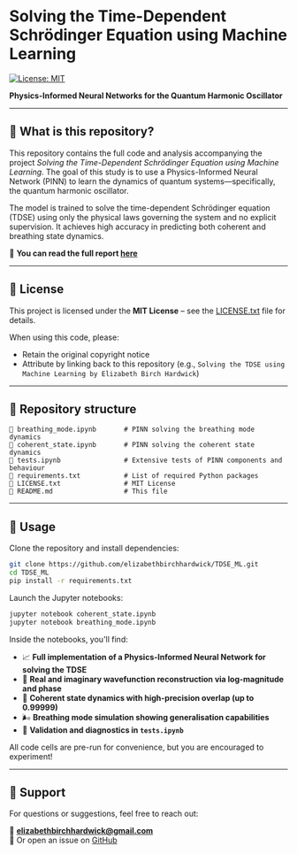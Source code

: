# Solving the Time-Dependent Schrödinger Equation using Machine Learning

[![License: MIT](https://img.shields.io/badge/License-MIT-yellow.svg)](https://opensource.org/licenses/MIT)

**Physics-Informed Neural Networks for the Quantum Harmonic Oscillator**

---

## 📘 What is this repository?

This repository contains the full code and analysis accompanying the project _Solving the Time-Dependent Schrödinger Equation using Machine Learning_. The goal of this study is to use a Physics-Informed Neural Network (PINN) to learn the dynamics of quantum systems—specifically, the quantum harmonic oscillator.

The model is trained to solve the time-dependent Schrödinger equation (TDSE) using only the physical laws governing the system and no explicit supervision. It achieves high accuracy in predicting both coherent and breathing state dynamics.

📝 **You can read the full report [here](https://github.com/elizabethbirchhardwick/TDSE_ML/blob/main/TFG-6.pdf)**

---

## 📜 License  
This project is licensed under the **MIT License** – see the [LICENSE.txt](LICENSE.txt) file for details.

When using this code, please:  
- Retain the original copyright notice  
- Attribute by linking back to this repository (e.g., `Solving the TDSE using Machine Learning by Elizabeth Birch Hardwick`)

---

## 📁 Repository structure

```
📄 breathing_mode.ipynb       # PINN solving the breathing mode dynamics
📄 coherent_state.ipynb       # PINN solving the coherent state dynamics
📄 tests.ipynb                # Extensive tests of PINN components and behaviour
📄 requirements.txt           # List of required Python packages
📄 LICENSE.txt                # MIT License
📄 README.md                  # This file
```

---

## 📓 Usage

Clone the repository and install dependencies:

```bash
git clone https://github.com/elizabethbirchhardwick/TDSE_ML.git
cd TDSE_ML
pip install -r requirements.txt
```

Launch the Jupyter notebooks:

```bash
jupyter notebook coherent_state.ipynb
jupyter notebook breathing_mode.ipynb
```

Inside the notebooks, you'll find:

- 📈 **Full implementation of a Physics-Informed Neural Network for solving the TDSE**
- 🧠 **Real and imaginary wavefunction reconstruction via log-magnitude and phase**
- 🧪 **Coherent state dynamics with high-precision overlap (up to 0.99999)**
- 🌬️ **Breathing mode simulation showing generalisation capabilities**
- 🧪 **Validation and diagnostics in `tests.ipynb`**

All code cells are pre-run for convenience, but you are encouraged to experiment!

---

## 💬 Support

For questions or suggestions, feel free to reach out:

📧 **elizabethbirchhardwick@gmail.com**  
🚀 Or open an issue on [GitHub](https://github.com/elizabethbirchhardwick/TDSE_ML/issues)
